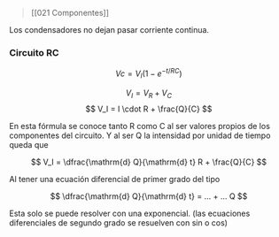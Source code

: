 
> [[021 Componentes]]

Los condensadores no dejan pasar corriente continua.

### Circuito RC

$$Vc = V_I ( 1- e^{-t/RC})$$

$$
V_I = V_R + V_C
$$
$$
V_I = I \cdot R + \frac{Q}{C}
$$

En esta fórmula se conoce tanto R como C al ser valores propios de los
componentes del circuito. Y al ser Q la intensidad por unidad de tiempo
queda que

$$
V_I = \dfrac{\mathrm{d} Q}{\mathrm{d} t} R + \frac{Q}{C}
$$

Al tener una ecuación diferencial de primer grado del tipo

$$
\dfrac{\mathrm{d} Q}{\mathrm{d} t} = ... + ... Q
$$

Esta solo se puede resolver con una exponencial. (las ecuaciones diferenciales
de segundo grado se resuelven con sin o cos)